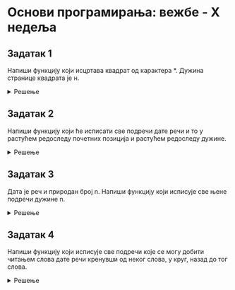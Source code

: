 # Основи програмирања: вежбе - X недеља

## Задатак 1
Напиши функцију који исцртава квадрат од карактера *.
Дужина странице квадрата је н.
<details markdown='block'>
<summary>Решење </summary>

```python
def kvadrat(n):
    """
    Напиши функцију који исцртава квадрат од карактера *.
    Дужина странице квадрата је н.
    """
    n = int(input())
    for i in range(n):      # ponavljamo n puta
        for j in range(n):  #crtamo n zvezdica u istom redu
            print('*', sep='', end='')
    print()                 # prelazimo u novi red

```
</details>

## Задатак 2
Напиши функцију који ће исписати све подречи дате речи и то у растућем редоследу почетних позиција и растућем редоследу дужине.
<details markdown='block'>
<summary>Решење </summary>

```python
def podreci(s):
    """
    Напиши функцију који ће исписати све подречи дате речи и то
    у растућем редоследу почетних позиција и растућем редоследу дужине.
    """
    for i in range(len(s)):
        for j in range(i+1,len(s)+1):
            print(s[i:j])
```
</details>

## Задатак 3
Дата је реч и природан број n. Напиши функцију који исписује све њене подречи дужине n.
<details markdown='block'>
<summary>Решење </summary>

```python
def podreci_duzine_n(s,n):
    """
    Дата је реч и природан број n. Напиши функцију који исписује све њене подречи дужине n.
    """
    for i in range(len(s)-n+1):
        print(s[i:i+n])

```
</details>

## Задатак 4
Напиши функцију који исписује све подречи које се могу добити читањем слова дате речи кренувши од неког слова, у круг, назад до тог слова.
<details markdown='block'>
<summary>Решење </summary>

```python
def ciklicne_podreci(s):
    """
    Напиши функцију који исписује све подречи које се могу добити читањем слова дате речи кренувши од неког
слова, у круг, назад до тог слова.
Улаз    zdravo
Излаз
	zdravo
	dravoz
	ravozd
	avozdr
	vozdra
	ozdrav
    """
    for i in range(len(s)):
        print(s)
        s = s[1:len(s)]+s[0]
    
```
</details>

